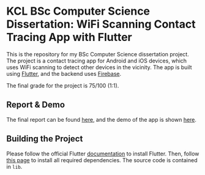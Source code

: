 # KCL BSc Computer Science Dissertation: WiFi Scanning Contact Tracing App with Flutter

This is the repository for my BSc Computer Science dissertation project. The project is a contact tracing app for Android and iOS devices, which uses WiFi scanning to detect other devices in the vicinity. The app is built using [Flutter](https://flutter.dev/?gclid=Cj0KCQiA0oagBhDHARIsAI-BbgcqHbBzxXz-YcTWjxDOFmrfRnaDiAUyC3uQAZcuQtn2DyKEDDz1dpgaArdLEALw_wcB&gclsrc=aw.ds), and the backend uses [Firebase](https://firebase.google.com/?gclid=Cj0KCQiA0oagBhDHARIsAI-BbgcSqfvEEMi9Yo2qHmoOAHUpFuxDeHCiygXoSRxywUQOd21EdycfX_0aAtFoEALw_wcB&gclsrc=aw.ds).

The final grade for the project is 75/100 (1:1).

## Report & Demo
The final report can be found [here](markdown_files/6CCS3PRJ_Final_Year_Dissertation.pdf), and the demo of the app is shown [here](markdown_files/app_demo.mp4). 

## Building the Project
Please follow the official Flutter [documentation](https://docs.flutter.dev/get-started/install?gclid=Cj0KCQiA0oagBhDHARIsAI-BbgfzBsO1o6N0Bnafh_gWdfHCm0tN_8SyXai9pNb-puPaOv5vo0TRN2waAo9fEALw_wcB&gclsrc=aw.ds) to install Flutter. Then, follow [this page](https://docs.flutter.dev/development/packages-and-plugins/using-packages) to install all required dependencies. The source code is contained in `lib`.